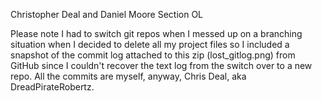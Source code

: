 Christopher Deal and Daniel Moore
Section OL

Please note I had to switch git repos when I messed up on a branching situation when I decided to delete all my project files
so I included a snapshot of the commit log attached to this zip (lost_gitlog.png)
from GitHub since I couldn't recover the text log from the switch over to a new repo.  All the commits are myself, anyway, Chris Deal, aka DreadPirateRobertz.
